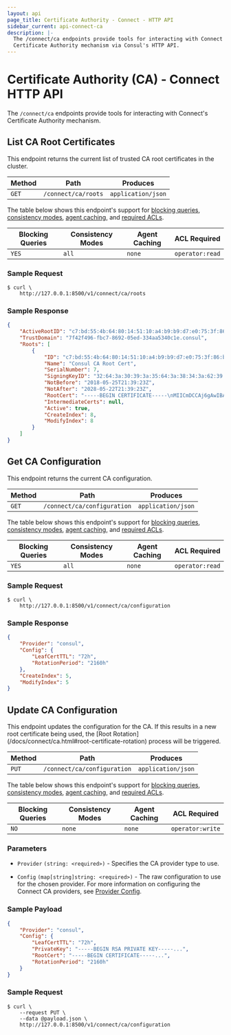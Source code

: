 ```yaml
---
layout: api
page_title: Certificate Authority - Connect - HTTP API
sidebar_current: api-connect-ca
description: |-
  The /connect/ca endpoints provide tools for interacting with Connect's
  Certificate Authority mechanism via Consul's HTTP API.
---
```


# Certificate Authority (CA) - Connect HTTP API

The `/connect/ca` endpoints provide tools for interacting with Connect's
Certificate Authority mechanism.

## List CA Root Certificates

This endpoint returns the current list of trusted CA root certificates in
the cluster.

| Method | Path                         | Produces                   |
| ------ | ---------------------------- | -------------------------- |
| `GET`  | `/connect/ca/roots`          | `application/json`         |

The table below shows this endpoint's support for
[blocking queries](/api/features/blocking.html),
[consistency modes](/api/features/consistency.html),
[agent caching](/api/features/caching.html), and
[required ACLs](/api/index.html#authentication).

| Blocking Queries | Consistency Modes | Agent Caching | ACL Required     |
| ---------------- | ----------------- | ------------- | ---------------- |
| `YES`            | `all`             | `none`        | `operator:read`  |

### Sample Request

```text
$ curl \
    http://127.0.0.1:8500/v1/connect/ca/roots
```

### Sample Response

```json
{
    "ActiveRootID": "c7:bd:55:4b:64:80:14:51:10:a4:b9:b9:d7:e0:75:3f:86:ba:bb:24",
    "TrustDomain": "7f42f496-fbc7-8692-05ed-334aa5340c1e.consul",
    "Roots": [
        {
            "ID": "c7:bd:55:4b:64:80:14:51:10:a4:b9:b9:d7:e0:75:3f:86:ba:bb:24",
            "Name": "Consul CA Root Cert",
            "SerialNumber": 7,
            "SigningKeyID": "32:64:3a:30:39:3a:35:64:3a:38:34:3a:62:39:3a:38:39:3a:34:62:3a:64:64:3a:65:33:3a:38:38:3a:62:62:3a:39:63:3a:65:32:3a:62:32:3a:36:39:3a:38:31:3a:31:66:3a:34:62:3a:61:36:3a:66:64:3a:34:64:3a:64:66:3a:65:65:3a:37:34:3a:36:33:3a:66:33:3a:37:34:3a:35:35:3a:63:61:3a:62:30:3a:62:35:3a:36:35",
            "NotBefore": "2018-05-25T21:39:23Z",
            "NotAfter": "2028-05-22T21:39:23Z",
            "RootCert": "-----BEGIN CERTIFICATE-----\nMIICmDCCAj6gAwIBAgIBBzAKBggqhkjOPQQDAjAWMRQwEgYDVQQDEwtDb25zdWwg\nQ0EgNzAeFw0xODA1MjUyMTM5MjNaFw0yODA1MjIyMTM5MjNaMBYxFDASBgNVBAMT\nC0NvbnN1bCBDQSA3MFkwEwYHKoZIzj0CAQYIKoZIzj0DAQcDQgAEq4S32Pu0/VL4\nG75gvdyQuAhqMZFsfBRwD3pgvblgZMeJc9KDosxnPR+W34NXtMD/860NNVJIILln\n9lLhIjWPQqOCAXswggF3MA4GA1UdDwEB/wQEAwIBhjAPBgNVHRMBAf8EBTADAQH/\nMGgGA1UdDgRhBF8yZDowOTo1ZDo4NDpiOTo4OTo0YjpkZDplMzo4ODpiYjo5Yzpl\nMjpiMjo2OTo4MToxZjo0YjphNjpmZDo0ZDpkZjplZTo3NDo2MzpmMzo3NDo1NTpj\nYTpiMDpiNTo2NTBqBgNVHSMEYzBhgF8yZDowOTo1ZDo4NDpiOTo4OTo0YjpkZDpl\nMzo4ODpiYjo5YzplMjpiMjo2OTo4MToxZjo0YjphNjpmZDo0ZDpkZjplZTo3NDo2\nMzpmMzo3NDo1NTpjYTpiMDpiNTo2NTA/BgNVHREEODA2hjRzcGlmZmU6Ly83ZjQy\nZjQ5Ni1mYmM3LTg2OTItMDVlZC0zMzRhYTUzNDBjMWUuY29uc3VsMD0GA1UdHgEB\n/wQzMDGgLzAtgis3ZjQyZjQ5Ni1mYmM3LTg2OTItMDVlZC0zMzRhYTUzNDBjMWUu\nY29uc3VsMAoGCCqGSM49BAMCA0gAMEUCIBBBDOWXWApx4S6bHJ49AW87Nw8uQ/gJ\nJ6lvm3HzEQw2AiEA4PVqWt+z8fsQht0cACM42kghL97SgDSf8rgCqfLYMng=\n-----END CERTIFICATE-----\n",
            "IntermediateCerts": null,
            "Active": true,
            "CreateIndex": 8,
            "ModifyIndex": 8
        }
    ]
}
```

## Get CA Configuration

This endpoint returns the current CA configuration.

| Method | Path                         | Produces                   |
| ------ | ---------------------------- | -------------------------- |
| `GET`  | `/connect/ca/configuration`  | `application/json`         |

The table below shows this endpoint's support for
[blocking queries](/api/features/blocking.html),
[consistency modes](/api/features/consistency.html),
[agent caching](/api/features/caching.html), and
[required ACLs](/api/index.html#authentication).

| Blocking Queries | Consistency Modes | Agent Caching | ACL Required    |
| ---------------- | ----------------- | ------------- | --------------- |
| `YES`            | `all`             | `none`        | `operator:read` |

### Sample Request

```text
$ curl \
    http://127.0.0.1:8500/v1/connect/ca/configuration
```

### Sample Response

```json
{
    "Provider": "consul",
    "Config": {
        "LeafCertTTL": "72h",
        "RotationPeriod": "2160h"
    },
    "CreateIndex": 5,
    "ModifyIndex": 5
}
```

## Update CA Configuration

This endpoint updates the configuration for the CA. If this results in a
new root certificate being used, the [Root Rotation]
(/docs/connect/ca.html#root-certificate-rotation) process will be triggered.

| Method | Path                         | Produces                   |
| ------ | ---------------------------- | -------------------------- |
| `PUT`  | `/connect/ca/configuration`  | `application/json`         |

The table below shows this endpoint's support for
[blocking queries](/api/features/blocking.html),
[consistency modes](/api/features/consistency.html),
[agent caching](/api/features/caching.html), and
[required ACLs](/api/index.html#authentication).

| Blocking Queries | Consistency Modes | Agent Caching | ACL Required    |
| ---------------- | ----------------- | ------------- | --------------- |
| `NO`             | `none`            | `none`        | `operator:write`|

### Parameters

- `Provider` `(string: <required>)` - Specifies the CA provider type to use.

- `Config` `(map[string]string: <required>)` - The raw configuration to use
for the chosen provider. For more information on configuring the Connect CA
providers, see [Provider Config](/docs/connect/ca.html).

### Sample Payload

```json
{
    "Provider": "consul",
    "Config": {
        "LeafCertTTL": "72h",
        "PrivateKey": "-----BEGIN RSA PRIVATE KEY-----...",
        "RootCert": "-----BEGIN CERTIFICATE-----...",
        "RotationPeriod": "2160h"
    }
}
```

### Sample Request

```text
$ curl \
    --request PUT \
    --data @payload.json \
    http://127.0.0.1:8500/v1/connect/ca/configuration
```
